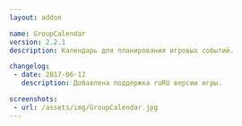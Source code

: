 ```yaml
---
layout: addon

name: GroupCalendar
version: 2.2.1
description: Календарь для планирования игровых событий.

changelog:
 - date: 2017-06-12
   description: Добавлена поддержка ruRU версии игры.

screenshots:
 - url: /assets/img/GroupCalendar.jpg
---
```

